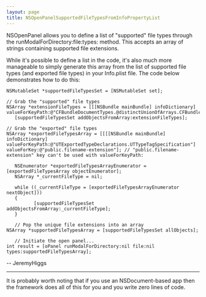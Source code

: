 ```yaml
---
layout: page
title: NSOpenPanelSupportedFileTypesFromInfoPropertyList
---
```


NSOpenPanel allows you to define a list of "supported" file types through the runModalForDirectory:file:types: method. This accepts an array of strings containing supported file extensions.

While it's possible to define a list in the code, it's also much more manageable to simply generate this array from the list of supported file types (and exported file types) in your Info.plist file. The code below demonstrates how to do this:

    
	NSMutableSet *supportedFileTypesSet = [NSMutableSet set];

	// Grab the "supported" file types
	NSArray *extensionFileTypes = [[[NSBundle mainBundle] infoDictionary] valueForKeyPath:@"CFBundleDocumentTypes.@distinctUnionOfArrays.CFBundleTypeExtensions"];
       [supportedFileTypesSet addObjectsFromArray:extensionFileTypes];

	// Grab the "exported" file types
	NSArray *exportedFileTypesArray = [[[[NSBundle mainBundle] infoDictionary] valueForKeyPath:@"UTExportedTypeDeclarations.UTTypeTagSpecification"] valueForKey:@"public.filename-extension"]; // "public.filename-extension" key can't be used with valueForKeyPath:

       NSEnumerator *exportedFileTypesArrayEnumerator = [exportedFileTypesArray objectEnumerator];
       NSArray *_currentFileType = nil;

       while ((_currentFileType = [exportedFileTypesArrayEnumerator nextObject]))
       {
              [supportedFileTypesSet addObjectsFromArray:_currentFileType];
       }

       // Pop the unique file extensions into an array
	NSArray *supportedFileTypesArray = [supportedFileTypesSet allObjects];

       // Initiate the open panel...
	int result = [oPanel runModalForDirectory:nil file:nil types:supportedFileTypesArray];


-- JeremyHiggs

----
It is probably worth noting that if you use an NSDocument-based app then the framework does all of this for you and you write zero lines of code.

